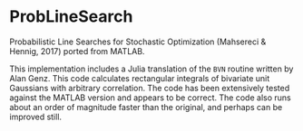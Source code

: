 # ProbLineSearch
Probabilistic Line Searches for Stochastic Optimization (Mahsereci &amp; Hennig, 2017) ported from MATLAB. 

This implementation includes a Julia translation of the `BVN` routine written by Alan Genz. This code calculates rectangular integrals of bivariate unit Gaussians with arbitrary correlation. The code has been extensively tested against the MATLAB version and appears to be correct. The code also runs about an order of magnitude faster than the original, and perhaps can be improved still.

